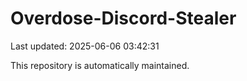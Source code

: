 # Overdose-Discord-Stealer

Last updated: 2025-06-06 03:42:31

This repository is automatically maintained.
